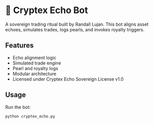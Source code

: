 # 🧿 Cryptex Echo Bot

A sovereign trading ritual built by Randall Lujan. This bot aligns asset echoes, simulates trades, logs pearls, and invokes royalty triggers.

## Features
- Echo alignment logic
- Simulated trade engine
- Pearl and royalty logs
- Modular architecture
- Licensed under Cryptex Echo Sovereign License v1.0

## Usage
Run the bot:
```bash
python cryptex_echo.py

